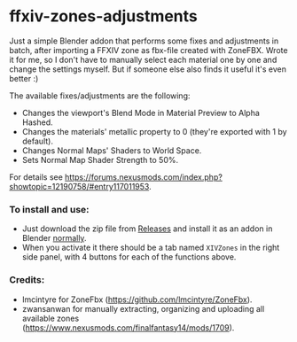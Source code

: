# ffxiv-zones-adjustments
Just a simple Blender addon that performs some fixes and adjustments in batch, after importing a FFXIV zone as fbx-file created with ZoneFBX.
Wrote it for me, so I don't have to manually select each material one by one and change the settings myself. But if someone else also finds it useful it's even better :)

The available fixes/adjustments are the following:
- Changes the viewport's Blend Mode in Material Preview to Alpha Hashed.
- Changes the materials' metallic property to 0 (they're exported with 1 by default).
- Changes Normal Maps' Shaders to World Space.
- Sets Normal Map Shader Strength to 50%.

For details see https://forums.nexusmods.com/index.php?showtopic=12190758/#entry117011953.


### To install and use:
- Just download the zip file from [Releases](releases/tag/v0.2.0) and install it as an addon in Blender [normally](https://docs.blender.org/manual/en/latest/editors/preferences/addons.html).
- When you activate it there should be a tab named `XIVZones` in the right side panel, with 4 buttons for each of the functions above.


### Credits:
- lmcintyre for ZoneFbx (https://github.com/lmcintyre/ZoneFbx).
- zwansanwan for manually extracting, organizing and uploading all available zones (https://www.nexusmods.com/finalfantasy14/mods/1709).
